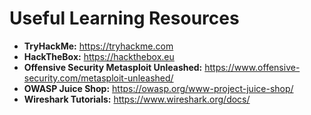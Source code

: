 # Useful Learning Resources

- **TryHackMe:** https://tryhackme.com  
- **HackTheBox:** https://hackthebox.eu  
- **Offensive Security Metasploit Unleashed:** https://www.offensive-security.com/metasploit-unleashed/  
- **OWASP Juice Shop:** https://owasp.org/www-project-juice-shop/  
- **Wireshark Tutorials:** https://www.wireshark.org/docs/  

